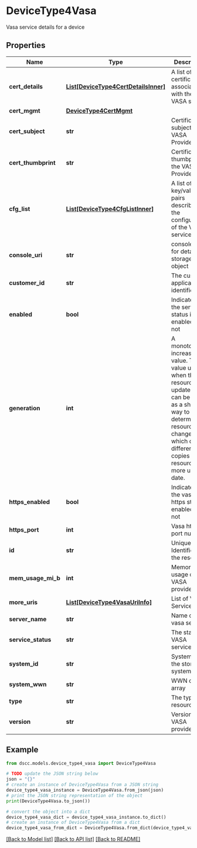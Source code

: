 # DeviceType4Vasa

Vasa service details for a device

## Properties

Name | Type | Description | Notes
------------ | ------------- | ------------- | -------------
**cert_details** | [**List[DeviceType4CertDetailsInner]**](DeviceType4CertDetailsInner.md) | A list of certificates associated with the VASA service | [optional] 
**cert_mgmt** | [**DeviceType4CertMgmt**](DeviceType4CertMgmt.md) |  | [optional] 
**cert_subject** | **str** | Certificate subject of the VASA Provider | [optional] 
**cert_thumbprint** | **str** | Certificate thumbprint of the VASA Provider | [optional] 
**cfg_list** | [**List[DeviceType4CfgListInner]**](DeviceType4CfgListInner.md) | A list of key/value pairs describing the configuration of the VASA service | [optional] 
**console_uri** | **str** | consoleUri for detailed storage object | [optional] 
**customer_id** | **str** | The customer application identifier | [optional] 
**enabled** | **bool** | Indicates if the service status is enabled or not | [optional] 
**generation** | **int** | A monotonically increasing value. This value updates when the resource is updated and can be used as a short way to determine if a resource has changed or which of two different copies of a resource is more up to date. | [optional] 
**https_enabled** | **bool** | Indicates if the vasa https state is enabled or not | [optional] 
**https_port** | **int** | Vasa https port number | [optional] 
**id** | **str** | Unique Identifier of the resource | [optional] 
**mem_usage_mi_b** | **int** | Memory usage of the VASA provider | [optional] 
**more_uris** | [**List[DeviceType4VasaUriInfo]**](DeviceType4VasaUriInfo.md) | List of VASA Service URLs | [optional] 
**server_name** | **str** | Name of the vasa server | [optional] 
**service_status** | **str** | The status of VASA service. | [optional] 
**system_id** | **str** | SystemId of the storage system | [optional] 
**system_wwn** | **str** | WWN of the array | [optional] 
**type** | **str** | The type of resource. | [optional] 
**version** | **str** | Version of the VASA provider | [optional] 

## Example

```python
from dscc.models.device_type4_vasa import DeviceType4Vasa

# TODO update the JSON string below
json = "{}"
# create an instance of DeviceType4Vasa from a JSON string
device_type4_vasa_instance = DeviceType4Vasa.from_json(json)
# print the JSON string representation of the object
print(DeviceType4Vasa.to_json())

# convert the object into a dict
device_type4_vasa_dict = device_type4_vasa_instance.to_dict()
# create an instance of DeviceType4Vasa from a dict
device_type4_vasa_from_dict = DeviceType4Vasa.from_dict(device_type4_vasa_dict)
```
[[Back to Model list]](../README.md#documentation-for-models) [[Back to API list]](../README.md#documentation-for-api-endpoints) [[Back to README]](../README.md)


